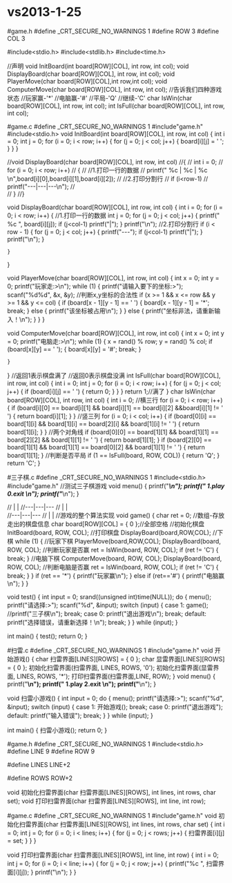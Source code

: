 # vs2013-1-25
#game.h
#define _CRT_SECURE_NO_WARNINGS 1
#define ROW 3
#define COL 3

#include<stdio.h>
#include<stdlib.h>
#include<time.h>

//声明
void InitBoard(int board[ROW][COL], int row, int col);
void DisplayBoard(char board[ROW][COL], int row, int col);
void PlayerMove(char board[ROW][COL],int row,int col);
void ComputerMove(char board[ROW][COL], int row, int col);
//告诉我们四种游戏状态
//玩家赢-'*'
//电脑赢-'#'
//平局-'Q'
//继续-'C'
char IsWin(char board[ROW][COL], int row, int col);
int IsFull(char board[ROW][COL], int row, int col);

#game.c
#define _CRT_SECURE_NO_WARNINGS 1
#include"game.h"
#include<stdio.h>
void InitBoard(int board[ROW][COL], int row, int col)
{
	int i = 0;
	int j = 0;
	for (i = 0; i < row; i++)
	{
		for (j = 0; j < col; j++)
		{
			board[i][j] = ' ';
		}
	}
}

//void DisplayBoard(char board[ROW][COL], int row, int col)
//{
//	int i = 0;
//	for (i = 0; i < row; i++)
//	{
//		//1.打印一行的数据
//		printf(" %c | %c | %c \n",board[i][0],board[i][1],board[i][2]);
//		//2.打印分割行
//		if (i<row-1)
//			printf("---|---|---\n");
//		
//	}
//}

void DisplayBoard(char board[ROW][COL], int row, int col)
{
	int i = 0;
	for (i = 0; i < row; i++)
	{
		//1.打印一行的数据
		int j = 0;
		for (j = 0; j < col; j++)
		{
			printf(" %c ", board[i][j]);
			if (j<col-1)
				printf("|");
		}
		printf("\n");
		//2.打印分割行
		if (i < row - 1)
		{
			for (j = 0; j < col; j++)
			{
				printf("---");
				if (j<col-1)
				    printf("|");
			}
			printf("\n");
		}

	}
}

void PlayerMove(char board[ROW][COL], int row, int col)
{
	int x = 0;
	int y = 0;
	printf("玩家走:>\n");
	while (1)
	{
		printf("请输入要下的坐标:>");
		scanf("%d%d", &x, &y);
		//判断x,y坐标的合法性
		if (x >= 1 && x <= row && y >= 1 && y <= col)
		{
			if (board[x - 1][y - 1] == ' ')
			{
				board[x - 1][y - 1] = '*';
				break;
			}
			else
			{
				printf("该坐标被占用\n");
			}
		}
		else
		{
			printf("坐标非法，请重新输入！\n");
		}
	}
}

void ComputerMove(char board[ROW][COL], int row, int col)
{
	int x = 0;
	int y = 0;
	printf("电脑走:>\n");
	while (1)
	{
		x = rand() % row;
		y = rand() % col;
		if (board[x][y] == ' ');
		{
			board[x][y] = '#';
			break;
		}
		
	}
	

}
//返回1表示棋盘满了
//返回0表示棋盘没满
int IsFull(char board[ROW][COL], int row, int col)
{
	int i = 0;
	int j = 0;
	for (i = 0; i < row; i++)
	{
		for (j = 0; j < col; j++)
		{
			if (board[i][j] == ' ')
			{
				return 0;
			}
		}
	}
	return 1;//满了
}
char IsWin(char board[ROW][COL], int row, int col)
{
	int i = 0;
	//横三行
	for (i = 0; i < row; i++)
	{
		if (board[i][0] == board[i][1] && board[i][1] == board[i][2] &&board[i][1] != ' ')
		{
			return board[i][1];
		}
	}
	//竖三列
	for (i = 0; i < col; i++)
	{
		if (board[0][i] == board[1][i] && board[1][i] == board[2][i] && board[1][i] != ' ')
		{
			return board[1][i];
		}
	}
	//两个对角线
	if (board[0][0] == board[1][1] && board[1][1] == board[2][2] && board[1][1] != ' ')
		{
			return board[1][1];
		}
	if (board[2][0] == board[1][1] && board[1][1] == board[0][2] && board[1][1] != ' ')
	{
		return board[1][1];
	}
	//判断是否平局
	if (1 == IsFull(board, ROW, COL))
	{
		return 'Q';
	}
	return 'C';
}

#三子棋.c
#define _CRT_SECURE_NO_WARNINGS 1
#include<stdio.h>
#include"game.h"
//测试三子棋游戏
void menu()
{
	printf("**************************************\n");
	printf("*********   1.play   0.exit  *********\n");
	printf("**************************************\n");
}

//   |   |
//---|---|---
//   |   |   
//---|---|---
//   |   |
//游戏的整个算法实现
void game()
{
	char ret = 0;
	//数组-存放走出的棋盘信息
	char board[ROW][COL] = { 0 };//全部空格
	//初始化棋盘
	InitBoard(board, ROW, COL);
	//打印棋盘
	DisplayBoard(board,ROW,COL);
	//下棋
	while (1)
	{
		//玩家下棋
		PlayerMove(board,ROW,COL);
		DisplayBoard(board, ROW, COL);
		//判断玩家是否赢
		ret = IsWin(board, ROW, COL);
		if (ret != 'C')
		{
			break;
		}
		//电脑下棋
		ComputerMove(board, ROW, COL);
		DisplayBoard(board, ROW, COL);
		//判断电脑是否赢
		ret = IsWin(board, ROW, COL);
		if (ret != 'C')
		{
			break;
		}
	}
	if (ret == '*')
	{
		printf("玩家赢\n");
	}
	else if (ret=='#')
	{
		printf("电脑赢\n");
	}
}

void test()
{
	int input = 0;
	srand((unsigned int)time(NULL));
	do
	{
		menu();
		printf("请选择:>");
		scanf("%d", &input);
		switch (input)
		{
		case 1:
			game();
			//printf("三子棋\n");
			break;
		case 0:
			printf("退出游戏\n");
			break;
		default:
			printf("选择错误，请重新选择！\n");
			break;
		}
	} while (input);
}

int main()
{
	test();
	return 0;
}

#扫雷.c
#define _CRT_SECURE_NO_WARNINGS 1
#include"game.h"
void 开始游戏()
{
	char 扫雷界面[LINES][ROWS] = { 0 };
	char 显雷界面[LINES][ROWS] = { 0 };
	初始化扫雷界面(扫雷界面, LINES, ROWS, '0');
	初始化扫雷界面(显雷界面, LINES, ROWS, '*');
	打印扫雷界面(扫雷界面,LINE, ROW);
}
void menu()
{
	printf("********************************\n");
	printf("******  1.play   2.exit   ******\n");
	printf("********************************\n");
}

void 扫雷小游戏()
{
	int input = 0;
	do
	{
		menu();
		printf("请选择:>");
		scanf("%d", &input);
		switch (input)
		{
		case 1:
			开始游戏();
			break;
		case 0:
			printf("退出游戏");
		default:
			printf("输入错误");
			break;
		}
	} while (input);
}

int main()
{
	扫雷小游戏();
	return 0;
}

#game.h
#define _CRT_SECURE_NO_WARNINGS 1
#include<stdio.h>
#define LINE 9
#define ROW 9

#define LINES LINE+2

#define ROWS ROW+2

void 初始化扫雷界面(char 扫雷界面[LINES][ROWS], int lines, int rows, char set);
void 打印扫雷界面(char 扫雷界面[LINES][ROWS], int line, int row);

#game.c
#define _CRT_SECURE_NO_WARNINGS 1
#include"game.h"
void 初始化扫雷界面(char 扫雷界面[LINES][ROWS], int lines, int rows, char set)
{
	int i = 0;
	int j = 0;
	for (i = 0; i < lines; i++)
	{
		for (j = 0; j < rows; j++)
		{
			扫雷界面[i][j] = set;
		}
	}
}

void 打印扫雷界面(char 扫雷界面[LINES][ROWS], int line, int row)
{
	int i = 0;
	int j = 0;
	for (i = 0; i < line; i++)
	{
		for (j = 0; j < row; j++)
		{
			printf("%c ", 扫雷界面[i][j]);
		}
		printf("\n");
	}
}
